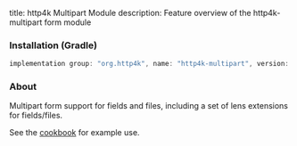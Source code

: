 title: http4k Multipart Module
description: Feature overview of the http4k-multipart form module

### Installation (Gradle)

```groovy
implementation group: "org.http4k", name: "http4k-multipart", version: "4.3.5.2"
```

### About

Multipart form support for fields and files, including a set of lens extensions for fields/files.

See the [cookbook](/cookbook/multipart_forms/) for example use.
